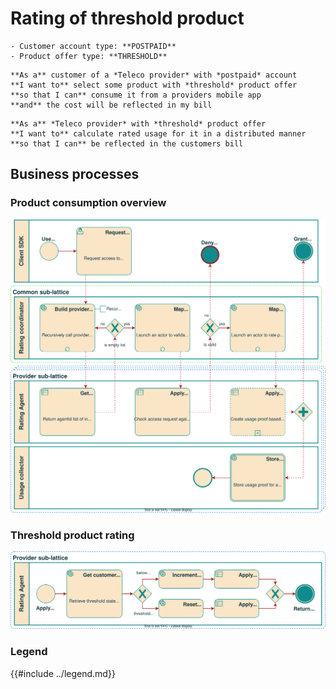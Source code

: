 # Rating of threshold product

```admonish abstract title="Pertaining to"
- Customer account type: **POSTPAID**
- Product offer type: **THRESHOLD**
```

```admonish example title="Use case"
**As a** customer of a *Teleco provider* with *postpaid* account  
**I want to** select some product with *threshold* product offer  
**so that I can** consume it from a providers mobile app  
**and** the cost will be reflected in my bill  
```

```admonish example title="Use case"
**As a** *Teleco provider* with *threshold* product offer  
**I want to** calculate rated usage for it in a distributed manner  
**so that I can** be reflected in the customers bill  
```

## Business processes

### Product consumption overview

![Diagram depicting the product consumption process](../UC-02/rating-bpm.svg)

### Threshold product rating

![Diagram depicting the rating process of a threshold product](./rating-bpm.svg)

### Legend

{{#include ../legend.md}}
